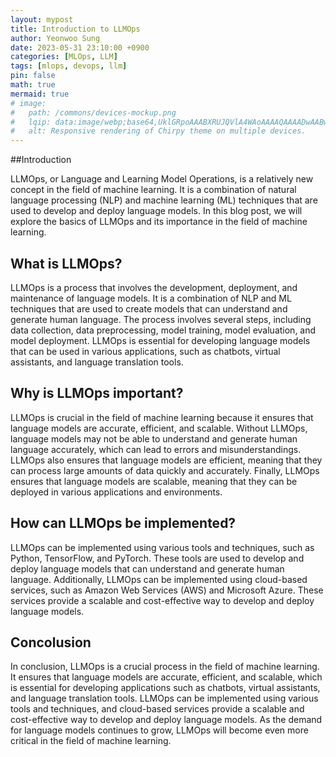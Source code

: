 ```yaml
---
layout: mypost
title: Introduction to LLMOps
author: Yeonwoo Sung
date: 2023-05-31 23:10:00 +0900
categories: [MLOps, LLM]
tags: [mlops, devops, llm]
pin: false
math: true
mermaid: true
# image:
#   path: /commons/devices-mockup.png
#   lqip: data:image/webp;base64,UklGRpoAAABXRUJQVlA4WAoAAAAQAAAADwAABwAAQUxQSDIAAAARL0AmbZurmr57yyIiqE8oiG0bejIYEQTgqiDA9vqnsUSI6H+oAERp2HZ65qP/VIAWAFZQOCBCAAAA8AEAnQEqEAAIAAVAfCWkAALp8sF8rgRgAP7o9FDvMCkMde9PK7euH5M1m6VWoDXf2FkP3BqV0ZYbO6NA/VFIAAAA
#   alt: Responsive rendering of Chirpy theme on multiple devices.
---
```


##Introduction

LLMOps, or Language and Learning Model Operations, is a relatively new concept in the field of machine learning.
It is a combination of natural language processing (NLP) and machine learning (ML) techniques that are used to develop and deploy language models.
In this blog post, we will explore the basics of LLMOps and its importance in the field of machine learning.

## What is LLMOps?

LLMOps is a process that involves the development, deployment, and maintenance of language models.
It is a combination of NLP and ML techniques that are used to create models that can understand and generate human language.
The process involves several steps, including data collection, data preprocessing, model training, model evaluation, and model deployment. LLMOps is essential for developing language models that can be used in various applications, such as chatbots, virtual assistants, and language translation tools.

## Why is LLMOps important?

LLMOps is crucial in the field of machine learning because it ensures that language models are accurate, efficient, and scalable.
Without LLMOps, language models may not be able to understand and generate human language accurately, which can lead to errors and misunderstandings.
LLMOps also ensures that language models are efficient, meaning that they can process large amounts of data quickly and accurately.
Finally, LLMOps ensures that language models are scalable, meaning that they can be deployed in various applications and environments.

## How can LLMOps be implemented?

LLMOps can be implemented using various tools and techniques, such as Python, TensorFlow, and PyTorch.
These tools are used to develop and deploy language models that can understand and generate human language.
Additionally, LLMOps can be implemented using cloud-based services, such as Amazon Web Services (AWS) and Microsoft Azure.
These services provide a scalable and cost-effective way to develop and deploy language models.

## Concolusion

In conclusion, LLMOps is a crucial process in the field of machine learning.
It ensures that language models are accurate, efficient, and scalable, which is essential for developing applications such as chatbots, virtual assistants, and language translation tools.
LLMOps can be implemented using various tools and techniques, and cloud-based services provide a scalable and cost-effective way to develop and deploy language models.
As the demand for language models continues to grow, LLMOps will become even more critical in the field of machine learning.
